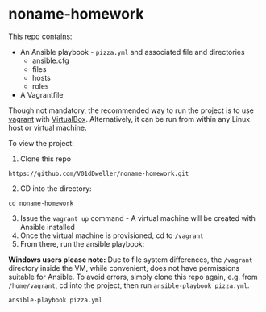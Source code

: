 # noname-homework

This repo contains:

* An Ansible playbook - `pizza.yml` and associated file and directories
  * ansible.cfg
  * files
  * hosts
  * roles
* A Vagrantfile

Though not mandatory, the recommended way to run the project is to use
[vagrant](https://www.vagrantup.com/) with
[VirtualBox](https://www.virtualbox.org/). Alternatively, it can be run from
within any Linux host or virtual machine.

To view the project:

1. Clone this repo

```
https://github.com/V01dDweller/noname-homework.git
```

2. CD into the directory:

```
cd noname-homework
```

3. Issue the `vagrant up` command - A virtual machine will be created with
Ansible installed
4. Once the virtual machine is provisioned, cd to `/vagrant`
5. From there, run the ansible playbook:

**Windows users please note:** Due to file system differences, the `/vagrant` directory inside the VM, while convenient, does not have permissions suitable for Ansible. To avoid errors, simply clone this repo again, e.g. from `/home/vagrant`, cd into the project, then run `ansible-playbook pizza.yml`.
```
ansible-playbook pizza.yml
```
